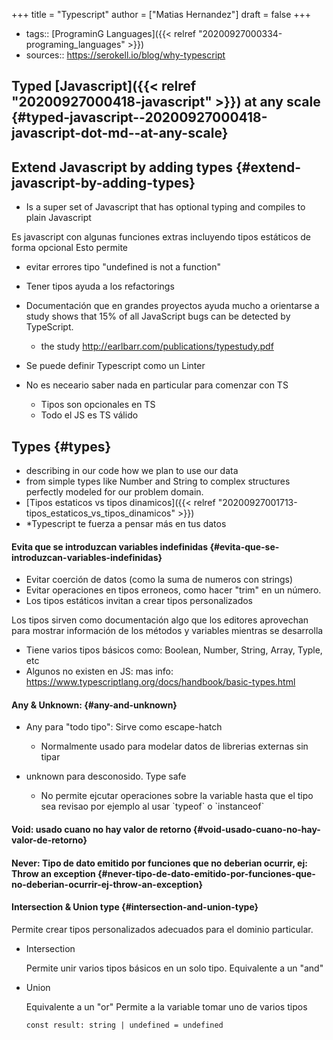 +++
title = "Typescript"
author = ["Matias Hernandez"]
draft = false
+++

-   tags:: [PrograminG Languages]({{< relref "20200927000334-programing_languages" >}})
-   sources:: <https://serokell.io/blog/why-typescript>


## Typed [Javascript]({{< relref "20200927000418-javascript" >}}) at any scale {#typed-javascript--20200927000418-javascript-dot-md--at-any-scale}


## Extend Javascript by adding types {#extend-javascript-by-adding-types}

-   Is a super set of Javascript that has optional typing and compiles to plain Javascript

Es javascript con algunas funciones extras incluyendo tipos estáticos de forma opcional
Esto permite

-   evitar errores tipo "undefined is not a function"
-   Tener tipos ayuda a los refactorings
-   Documentación que en grandes proyectos ayuda mucho a orientarse
    a study shows that 15% of all JavaScript bugs can be detected by TypeScript.
    -   the study <http://earlbarr.com/publications/typestudy.pdf>

-   Se puede definir Typescript como un Linter
-   No es neceario saber nada en particular para comenzar con TS
    -   Tipos son opcionales en TS
    -   Todo el JS es TS válido


## Types {#types}

-   describing in our code how we plan to use our data
-   from simple types like Number and String to complex structures perfectly modeled for our problem domain.
-   [Tipos estaticos vs tipos dinamicos]({{< relref "20200927001713-tipos_estaticos_vs_tipos_dinamicos" >}})
-   \*Typescript te fuerza a pensar más en tus datos


#### Evita que se introduzcan variables indefinidas {#evita-que-se-introduzcan-variables-indefinidas}

-   Evitar coerción de datos (como la suma de numeros con strings)
-   Evitar operaciones en tipos erroneos, como hacer "trim" en un número.
-   Los tipos estáticos invitan a crear tipos personalizados

Los tipos sirven como documentación algo que los editores aprovechan para mostrar información de los métodos y variables mientras se desarrolla

-   Tiene varios tipos básicos como: Boolean, Number, String, Array, Typle, etc
-   Algunos no existen en JS: mas info: <https://www.typescriptlang.org/docs/handbook/basic-types.html>


#### Any & Unknown: {#any-and-unknown}

<!--list-separator-->

-  Any para "todo tipo": Sirve como escape-hatch

    <!--list-separator-->

    -  Normalmente usado para modelar datos de librerias externas sin tipar

<!--list-separator-->

-  unknown para desconosido. Type safe

    <!--list-separator-->

    -  No permite ejcutar operaciones sobre la variable hasta que el tipo sea revisao por ejemplo al usar \`typeof\` o \`instanceof\`


#### Void: usado cuano no hay valor de retorno {#void-usado-cuano-no-hay-valor-de-retorno}


#### Never: Tipo de dato emitido por funciones que no deberian ocurrir, ej: Throw an exception {#never-tipo-de-dato-emitido-por-funciones-que-no-deberian-ocurrir-ej-throw-an-exception}


#### Intersection & Union type {#intersection-and-union-type}

Permite crear tipos personalizados adecuados para el dominio particular.

<!--list-separator-->

-  Intersection

    Permite unir varios tipos básicos en un solo tipo.
    Equivalente a un "and"

<!--list-separator-->

-  Union

    Equivalente a un "or"
    Permite a la variable tomar uno de varios tipos

    ```typescript-mode
    const result: string | undefined = undefined
    ```
